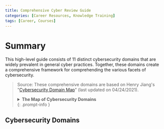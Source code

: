 ```yaml
---
title: Comprehensive Cyber Review Guide
categories: [Career Resources, Knowledge Training]
tags: [Career, Courses]
---
```

# __Summary__
This high-level guide consists of 11 distinct cybersecurity domains that are widely prevalent in general cyber practices. Together, these domains create a comprehensive framework for comprehending the various facets of cybersecurity. 

> Source: These comprehensive domains are based on Henry Jiang's "[Cybersecurity Domain Map](https://www.linkedin.com/pulse/cybersecurity-domain-map-ver-30-henry-jiang%3F)" (last updated on 04/24/2021). <details><summary><strong>The Map of Cybersecurity Domains</strong></summary><img src="/assets/cyber_domains_2021.png"></details>
{: .prompt-info }

## __Cybersecurity Domains__

